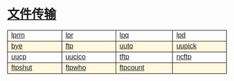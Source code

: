 # [文件传输](/linuxcommand/file_transfer/index)

<style type="text/css">
#customers{
	font-family:"Trebuchet MS", Arial, Helvetica, sans-serif;
	border: 1;
	width: 100%;
	border-collapse:collapse; 
}
#customers td, #customers th{
	width: 220;
	font-size:1em;
	border:1px solid #000000;
}

#customers tr.alt td{
	color:#000000;
	background-color:#FFF8DC;
}
</style>
<table  id="customers">
<tr>
	<td width="220"><a href="./#/linuxcommand/file_transfer/lprm">lprm</a></td>
	<td width="220"><a href="./#/linuxcommand/file_transfer/lpr">lpr</a></td>
	<td width="220"><a href="./#/linuxcommand/file_transfer/lpq">lpq</a></td>
	<td width="220"><a href="./#/linuxcommand/file_transfer/lpd">lpd</a></td>
</tr>
<tr class="alt">
	<td><a href="./#/linuxcommand/file_transfer/bye">bye</a></td>
	<td><a href="./#/linuxcommand/file_transfer/ftp">ftp</a></td>
	<td><a href="./#/linuxcommand/file_transfer/uuto">uuto</a></td>
	<td><a href="./#/linuxcommand/file_transfer/uupick">uupick</a></td>
</tr>
<tr>
	<td><a href="./#/linuxcommand/file_transfer/uucp">uucp</a></td>
	<td><a href="./#/linuxcommand/file_transfer/uucico">uucico</a></td>
	<td><a href="./#/linuxcommand/file_transfer/tftp">tftp</a></td>
	<td><a href="./#/linuxcommand/file_transfer/ncftp">ncftp</a></td>
</tr>
<tr class="alt">
	<td><a href="./#/linuxcommand/file_transfer/ftpshut">ftpshut</a></td>
	<td><a href="./#/linuxcommand/file_transfer/ftpwho">ftpwho</a></td>
	<td><a href="./#/linuxcommand/file_transfer/ftpcount">ftpcount</a></td>	
	<td></td>
</tr>
</table>
